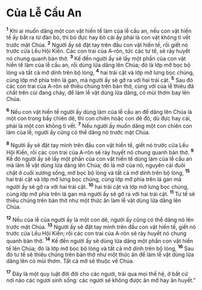 # Của Lễ Cầu An
<sup><b>1</b></sup> Khi ai muốn dâng một con vật hiến tế làm của lễ cầu an, nếu con vật hiến tế ấy bắt ra từ đàn bò, thì bò đực hay bò cái ấy phải là con vật không tì vết trước mặt Chúa. <sup><b>2</b></sup> Người ấy sẽ đặt tay trên đầu con vật hiến tế, rồi giết nó trước cửa Lều Hội Kiến. Các con trai của A-rôn, tức các tư tế, sẽ rảy huyết nó chung quanh bàn thờ. <sup><b>3</b></sup> Kế đến người ấy sẽ lấy một phần của con vật hiến tế làm của lễ cầu an, rồi dùng lửa dâng lên Chúa; đó là lớp mỡ bọc bộ lòng và tất cả mỡ dính trên bộ lòng, <sup><b>4</b></sup> hai trái cật và lớp mỡ lưng bọc chúng, cùng lớp mỡ phía trên lá gan, mà người ấy sẽ gỡ ra với hai trái cật. <sup><b>5</b></sup> Sau đó các con trai của A-rôn sẽ thiêu chúng trên bàn thờ, cùng với của lễ thiêu đã chất trên củi đang cháy, để làm lễ vật dùng lửa dâng, có mùi thơm bay lên Chúa.

<sup><b>6</b></sup> Nếu con vật hiến tế người ấy dùng làm của lễ cầu an để dâng lên Chúa là một con trong bầy chiên dê, thì con chiên hoặc con dê đó, dù đực hay cái, phải là một con không tì vết. <sup><b>7</b></sup> Nếu người ấy muốn dâng một con chiên con làm của lễ, người ấy cũng có thể dâng nó trước mặt Chúa.

<sup><b>8</b></sup> Người ấy sẽ đặt tay mình trên đầu con vật hiến tế, giết nó trước cửa Lều Hội Kiến, rồi các con trai của A-rôn sẽ rảy huyết nó chung quanh bàn thờ. <sup><b>9</b></sup> Kế đó người ấy sẽ lấy một phần của con vật hiến tế dùng làm của lễ cầu an mà làm lễ vật dùng lửa dâng lên Chúa; đó là mỡ của nó, nguyên cái đuôi chặt ở cuối xương sống, mỡ bọc bộ lòng và tất cả mỡ dính trên bộ lòng, <sup><b>15</b></sup> hai trái cật và lớp mỡ lưng bọc chúng, cùng lớp mỡ phía trên lá gan mà người ấy sẽ gỡ ra với hai trái cật. <sup><b>10</b></sup> hai trái cật và lớp mỡ lưng bọc chúng, cùng lớp mỡ phía trên lá gan mà người ấy sẽ gỡ ra với hai trái cật. <sup><b>11</b></sup> Tư tế sẽ thiêu chúng trên bàn thờ như một thức ăn làm lễ vật dùng lửa dâng lên Chúa.

<sup><b>12</b></sup> Nếu của lễ của người ấy là một con dê, người ấy cũng có thể dâng nó lên trước mặt Chúa. <sup><b>13</b></sup> Người ấy sẽ đặt tay mình trên đầu con vật hiến tế, giết nó trước cửa Lều Hội Kiến; rồi các con trai của A-rôn sẽ rảy huyết nó chung quanh bàn thờ. <sup><b>14</b></sup> Kế đến người ấy sẽ dùng lửa dâng một phần con vật hiến tế lên Chúa; đó là lớp mỡ bọc bộ lòng và tất cả mỡ dính trên bộ lòng, <sup><b>16</b></sup> Sau đó tư tế sẽ thiêu chúng trên bàn thờ như một thức ăn để làm lễ vật dùng lửa dâng lên có mùi thơm. Tất cả mỡ sẽ thuộc về Chúa.

<sup><b>17</b></sup> Ðây là một quy luật đời đời cho các ngươi, trải qua mọi thế hệ, ở bất cứ nơi nào các ngươi sinh sống: các ngươi sẽ không được ăn mỡ hay ăn huyết.”

